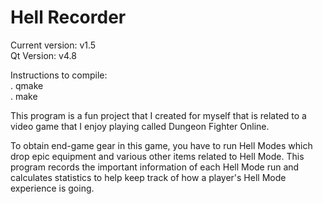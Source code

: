 # Hell Recorder
Current version: v1.5  
Qt Version: v4.8  

Instructions to compile:  
. qmake  
. make

This program is a fun project that I created for myself that is related to a video game that I enjoy playing called Dungeon Fighter Online.  

To obtain end-game gear in this game, you have to run Hell Modes which drop epic equipment and various other items related to Hell Mode.
This program records the important information of each Hell Mode run and calculates statistics to help keep track of how a player's Hell Mode experience is going.
